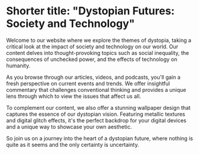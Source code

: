 <!--font:Montserrat-->

# Shorter title: "Dystopian Futures: Society and Technology"

Welcome to our website where we explore the themes of dystopia, taking a critical look at the impact of society and technology on our world. Our content delves into thought-provoking topics such as social inequality, the consequences of unchecked power, and the effects of technology on humanity.

As you browse through our articles, videos, and podcasts, you'll gain a fresh perspective on current events and trends. We offer insightful commentary that challenges conventional thinking and provides a unique lens through which to view the issues that affect us all.

To complement our content, we also offer a stunning wallpaper design that captures the essence of our dystopian vision. Featuring metallic textures and digital glitch effects, it's the perfect backdrop for your digital devices and a unique way to showcase your own aesthetic.

So join us on a journey into the heart of a dystopian future, where nothing is quite as it seems and the only certainty is uncertainty.

<!--

Write me markdown content of website with wallpaper:

"A wallpaper featuring a stylized illustration of a dystopian future, with metallic textures and digital glitch effects."

The header of the page should not be copy of the text but rather a real content of the website which is using this wallpaper.


---


# Dystopian Future Wallpaper

Welcome to our website featuring a stunning wallpaper design that showcases a dystopian future. The wallpaper features a stylized illustration with metallic textures and digital glitch effects, creating an immersive and captivating visual experience.

Whether you're looking to add a touch of edginess to your desktop or simply appreciate the artistry of dystopian themes, this wallpaper is sure to impress. Its unique blend of futuristic elements and gritty textures make it a standout piece that will elevate any screen it adorns.

So why wait? Download our dystopian future wallpaper today and take your digital aesthetic to the next level!


---


Heading should not include word "wallpaper". The website should not be about the wallpaper itself, wallpaper is just a related background, rewrite whole content.


---


# Welcome to our Dystopian Future

Step into a world of metallic textures and digital glitches with our stylized illustration of a dystopian future. Our website immerses you in a captivating visual experience that showcases the darker side of technology and society.

As you explore our site, you'll discover thought-provoking content that delves into the themes of dystopia, including the impact of technology on humanity, social inequality, and the consequences of unchecked power. Our articles, videos, and podcasts provide insightful commentary on these topics, offering a fresh perspective on the world around us.

And as a backdrop to all this, we offer a stunning wallpaper design that captures the essence of our dystopian vision. With its blend of futuristic elements and gritty textures, it's the perfect complement to our content and a unique way to showcase your own digital aesthetic.

So join us on a journey into the heart of a dystopian future, where nothing is quite as it seems and the only certainty is uncertainty.


---


Heading is too long, rewrite whole content.


---


# Dystopian Futures: Exploring the Dark Side of Society and Technology

Welcome to our website where we explore the themes of dystopia, examining the darker side of society and technology. Our content delves into thought-provoking topics such as social inequality, the consequences of unchecked power, and the impact of technology on humanity.

As you navigate through our articles, videos, and podcasts, you'll gain a fresh perspective on the world around us. We offer insightful commentary on current events and trends, providing a unique lens through which to view the issues that affect us all.

To complement our content, we also offer a stunning wallpaper design that captures the essence of our dystopian vision. Featuring metallic textures and digital glitch effects, it's the perfect backdrop for your digital devices and a unique way to showcase your own aesthetic.

So join us on a journey into the heart of a dystopian future, where nothing is quite as it seems and the only certainty is uncertainty.


---


Heading is too long, rewrite whole content.


---


# Exploring Dystopian Futures: A Critical Look at Society and Technology

Welcome to our website where we explore the themes of dystopia, taking a critical look at the impact of society and technology on our world. Our content delves into thought-provoking topics such as social inequality, the consequences of unchecked power, and the effects of technology on humanity.

As you browse through our articles, videos, and podcasts, you'll gain a fresh perspective on current events and trends. We offer insightful commentary that challenges conventional thinking and provides a unique lens through which to view the issues that affect us all.

To complement our content, we also offer a stunning wallpaper design that captures the essence of our dystopian vision. Featuring metallic textures and digital glitch effects, it's the perfect backdrop for your digital devices and a unique way to showcase your own aesthetic.

So join us on a journey into the heart of a dystopian future, where nothing is quite as it seems and the only certainty is uncertainty.


---


Write me a Google font which is best fitting for the website.

Pick from the list:
- Roboto
- Poppins
- Great Vibes
- Montserrat
- Inter
- Futura
- Raleway
- Lato
- Open Sans
- Alegreya
- Orbitron
- Lobster
- Exo 2
- IBM Plex Sans
- Barlow Condensed
- Playfair Display
- Dancing Script


Write just the font name nothing else.


---


Montserrat

-->
